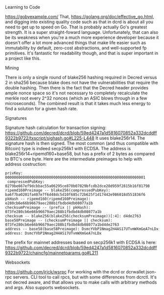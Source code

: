 Learning to Code

https://gobyexample.com/
That, https://golang.org/doc/effective_go.html, and digging into existing quality code such as that in dcrd is about all you need to get up to speed on Go.
That is probably actually Go's greatest strength.  It is a super straight-foward language.
Unfortunately, that can also be its weakness when you're a much more experience developer because it doesn't offer a lot more advanced things that make life easier such as immutability by default,
zero-cost abstractions, and well-supported fp primitives.
It's fantastic for readability though, and that is super important in a project like this.


Mining

There is only a single round of blake256 hashing required in Decred versus 2 in sha256 because blake does not have the vulnerabilities that require the double hashing.  Then there is the fact that the Decred header provides ample nonce space so it's not necessary to completely recalculate the merkle root every 2^32 nonces (which an ASIC blows through in a few microseconds).  The combined result is that it takes much less energy to find a solution for a given hash rate.

Signatures

Signature hash calculation for transaction signing: https://github.com/decred/dcrd/blob/59ed4247a1d5816070852a332dcddff9322b9722/txscript/sighash.go#L225-L448   It uses blake256r14.  The signature hash is then signed.  The most common (and thus compatible with Bitcoin) type is indeed secp256k1 with ECDSA. The address is blake256r14+ripemd160+base58, but has a prefix of 2 bytes as compared to BTC's one byte.  Here are the intermediate preimages to help with address costruction:
```
privKey: 0000000000000000000000000000000000000000000000000000000000000001
 compressedPubKey: 0279be667ef9dcbbac55a06295ce870b07029bfcdb2dce28d959f2815b16f81798
ripemd160Preimage -- blake256(compressedPubKey): ba6f7ba0201fa407e7f6d48dc5d10f685c72b625f1d17442e986018d551836f6
pkHash -- ripemd160(ripemd160Preimage): e280cb6e66b96679aec288b1fbdbd4db08077a1b
checksumPreimage -- (prefix || pkHash): 073fe280cb6e66b96679aec288b1fbdbd4db08077a1b
checksum -- blake256(blake256(checksumPreimage))[:4]: d4de2763
base58Preimage -- (checksumPreimage || checksum): 073fe280cb6e66b96679aec288b1fbdbd4db08077a1bd4de2763
address -- base58(base58Preimage): DsmcYVbP1Nmag2H4AS17UTvmWXmGeA7nLDx
address: DsmcYVbP1Nmag2H4AS17UTvmWXmGeA7nLDx
```
The prefix for mainnet addresses based on secp256k1 with ECDSA is here: https://github.com/decred/dcrd/blob/59ed4247a1d5816070852a332dcddff9322b9722/chaincfg/mainnetparams.go#L211

Websockets

https://github.com/jrick/wsrpc
For working with the dcrd or dcrwallet json-rpc servers.
CLI tool to call rpcs, but with some differences from dcrctl.
It's not decred aware, and that allows you to make calls with arbitrary methods and args.
Also supports websockets.

